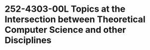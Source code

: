 # 252-4303-00L Topics at the Intersection between Theoretical Computer Science and other Disciplines